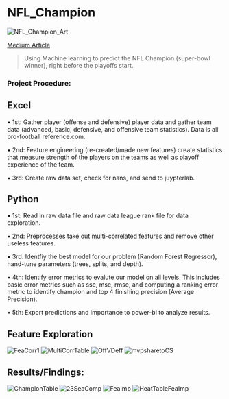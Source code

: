 # NFL_Champion
![NFL_Champion_Art](https://github.com/allenjake440/NFL_Champion/assets/134075534/0a2fdb5d-5c47-483e-92e7-d93e49a9dcec)


[Medium Article](https://allenjake440.medium.com/predicting-the-nfl-champion-with-machine-learning-7c6eede5a4d2)


> Using Machine learning to predict the NFL Champion (super-bowl winner), right before the playoffs start. 

### Project Procedure:

## Excel

•	1st: Gather player (offense and defensive) player data and gather team data (advanced, basic, defensive, and offensive team statistics). Data is all pro-football reference.com.

•	2nd: Feature engineering (re-created/made new features) create statistics that measure strength of the players on the teams as well as playoff experience of the team.

•	3rd: Create raw data set, check for nans, and send to juypterlab.


## Python

•	1st: Read in raw data file and raw data league rank file for data exploration. 

•	2nd: Preprocesses take out multi-correlated features and remove other useless features.

•	3rd: Identfiy the best model for our problem (Random Forest Regressor), hand-tune parameters (trees, splits, and depth). 

•	4th: Identify error metrics to evalute our model on all levels. This includes basic error metrics such as sse, mse, rmse, and computing a ranking error metric to identify champion and top 4 finishing precision (Average Precision).

•	5th: Export predictions and importance to power-bi to analyze results.

## Feature Exploration
![FeaCorr1](https://github.com/allenjake440/NFL_Champion/assets/134075534/8fb273cb-e295-4cdf-9fc9-167bab7d6da5)
![MultiCorrTable](https://github.com/allenjake440/NFL_Champion/assets/134075534/254f1ca2-c9df-4b4b-b88a-15076432968b)
![OffVDeff](https://github.com/allenjake440/NFL_Champion/assets/134075534/4c5340ec-2c90-47a1-a1f4-157b568b7896)
![mvpsharetoCS](https://github.com/allenjake440/NFL_Champion/assets/134075534/5f5c78df-3f89-4b8e-b2cc-d82768fb50f3)

## Results/Findings:
![ChampionTable](https://github.com/allenjake440/NFL_Champion/assets/134075534/4eb28339-b56e-43ad-b103-1d10651660c5)
![23SeaComp](https://github.com/allenjake440/NFL_Champion/assets/134075534/0d260b2b-14f5-41a9-9f78-d110111042b8)
![FeaImp](https://github.com/allenjake440/NFL_Champion/assets/134075534/556e226f-503b-44fa-95e7-a4cabb814e77)
![HeatTableFeaImp](https://github.com/allenjake440/NFL_Champion/assets/134075534/2a44086e-d57c-40d7-ae41-27b149192243)


